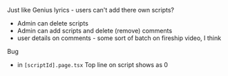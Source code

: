 Just like Genius lyrics - users can't add there own scripts?

- Admin can delete scripts
- Admin can add scripts and delete (remove) comments
- user details on comments - some sort of batch on fireship video, I think

Bug

- in `[scriptId].page.tsx` Top line on script shows as 0
